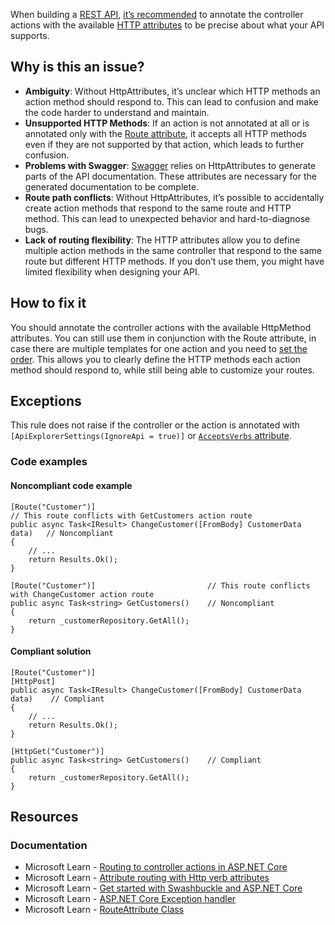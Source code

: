 When building a [REST API](https://learn.microsoft.com/en-us/aspnet/core/tutorials/first-web-api), [it’s
recommended](https://learn.microsoft.com/en-us/aspnet/core/mvc/controllers/routing?view=aspnetcore-8.0#attribute-routing-with-http-verb-attributes) to annotate the controller actions with the available [HTTP attributes](https://learn.microsoft.com/en-us/dotnet/api/microsoft.aspnetcore.mvc.routing.httpmethodattribute) to be precise about what
your API supports.

## Why is this an issue?

-   **Ambiguity**: Without HttpAttributes, it’s unclear which HTTP methods an action method should respond to. This can lead to
  confusion and make the code harder to understand and maintain.
-   **Unsupported HTTP Methods**: If an action is not annotated at all or is annotated only with the [Route attribute](https://learn.microsoft.com/en-us/dotnet/api/microsoft.aspnetcore.mvc.routeattribute), it accepts all HTTP methods even if
  they are not supported by that action, which leads to further confusion.
-   **Problems with Swagger**: [Swagger](https://learn.microsoft.com/en-us/aspnet/core/tutorials/web-api-help-pages-using-swagger) relies on HttpAttributes to generate
  parts of the API documentation. These attributes are necessary for the generated documentation to be complete.
-   **Route path conflicts**: Without HttpAttributes, it’s possible to accidentally create action methods that respond to the same
  route and HTTP method. This can lead to unexpected behavior and hard-to-diagnose bugs.
-   **Lack of routing flexibility**: The HTTP attributes allow you to define multiple action methods in the same controller that
  respond to the same route but different HTTP methods. If you don’t use them, you might have limited flexibility when designing your API.

## How to fix it

You should annotate the controller actions with the available HttpMethod attributes. You can still use them in conjunction with the Route
attribute, in case there are multiple templates for one action and you need to [set the order](https://learn.microsoft.com/en-us/dotnet/api/microsoft.aspnetcore.mvc.routeattribute.order?view=aspnetcore-8.0). This allows
you to clearly define the HTTP methods each action method should respond to, while still being able to customize your routes.

## Exceptions

This rule does not raise if the controller or the action is annotated with `[ApiExplorerSettings(IgnoreApi =
true)]` or [`AcceptsVerbs`
attribute](https://learn.microsoft.com/en-us/dotnet/api/microsoft.aspnetcore.mvc.acceptverbsattribute).

### Code examples

#### Noncompliant code example

    [Route("Customer")]                                                        // This route conflicts with GetCustomers action route
    public async Task<IResult> ChangeCustomer([FromBody] CustomerData data)   // Noncompliant
    {
        // ...
        return Results.Ok();
    }
    
    [Route("Customer")]                         // This route conflicts with ChangeCustomer action route
    public async Task<string> GetCustomers()    // Noncompliant
    {
        return _customerRepository.GetAll();
    }

#### Compliant solution

    [Route("Customer")]
    [HttpPost]
    public async Task<IResult> ChangeCustomer([FromBody] CustomerData data)    // Compliant
    {
        // ...
        return Results.Ok();
    }
    
    [HttpGet("Customer")]
    public async Task<string> GetCustomers()    // Compliant
    {
        return _customerRepository.GetAll();
    }

## Resources

### Documentation

-   Microsoft Learn - [Routing to controller actions in ASP.NET
  Core](https://learn.microsoft.com/en-us/aspnet/core/mvc/controllers/routing)
-   Microsoft Learn - [Attribute routing with Http
  verb attributes](https://learn.microsoft.com/en-us/aspnet/core/mvc/controllers/routing#attribute-routing-with-http-verb-attributes)
-   Microsoft Learn - [Get started with
  Swashbuckle and ASP.NET Core](https://learn.microsoft.com/en-us/aspnet/core/tutorials/getting-started-with-swashbuckle)
-   Microsoft Learn - [ASP.NET Core Exception
  handler](https://learn.microsoft.com/en-us/aspnet/core/web-api/handle-errors#exception-handler)
-   Microsoft Learn - [RouteAttribute Class](https://learn.microsoft.com/en-us/dotnet/api/microsoft.aspnetcore.mvc.routeattribute)